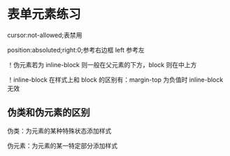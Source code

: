 # 表单元素练习

cursor:not-allowed;表禁用

position:absoluted;right:0;参考右边框 left 参考左

！伪元素若为 inline-block 则一般在父元素的下方，block 则在中上方

！inline-block 在样式上和 block 的区别有：margin-top 为负值时 inline-block 无效

## 伪类和伪元素的区别

伪类：为元素的某种特殊状态添加样式

伪元素：为元素的某一特定部分添加样式
